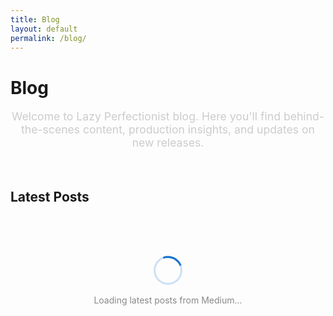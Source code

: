 ```yaml
---
title: Blog
layout: default
permalink: /blog/
---
```


# Blog

<div class="blog-intro">
  <p>Welcome to Lazy Perfectionist blog. Here you'll find behind-the-scenes content, production insights, and updates on new releases.</p>
</div>

## Latest Posts

<div class="blog-posts" id="medium-posts">
  <div class="loading-indicator">
    <div class="spinner"></div>
    <p>Loading latest posts from Medium...</p>
  </div>
</div>

<script>
document.addEventListener('DOMContentLoaded', function() {
  // Fetch Medium posts
  fetch('https://api.rss2json.com/v1/api.json?rss_url=https://medium.com/feed/@lazyperfectionist')
    .then(response => response.json())
    .then(data => {
      const postsContainer = document.getElementById('medium-posts');
      
      if (data.items && data.items.length > 0) {
        const postsHTML = data.items.slice(0, 6).map((post, index) => {
          const pubDate = new Date(post.pubDate);
          const formattedDate = pubDate.toLocaleDateString('en-US', { 
            year: 'numeric', 
            month: 'long', 
            day: 'numeric' 
          });
          
          // Extract first image from content
          const imageMatch = post.content.match(/<img[^>]+src="([^"]+)"/);
          const imageUrl = imageMatch ? imageMatch[1] : '/assets/img/orbit-cover.jpg';
          
          // Clean description
          const cleanDescription = post.content.replace(/<[^>]*>/g, '').substring(0, 200) + '...';
          
          return `
            <article class="blog-post medium-post" style="animation-delay: ${index * 0.1}s">
              <div class="post-image">
                <img src="${imageUrl}" alt="${post.title}" loading="lazy">
              </div>
              <div class="post-content">
                <h2><a href="${post.link}" target="_blank" rel="noopener">${post.title}</a></h2>
                <div class="post-meta">
                  <time datetime="${post.pubDate}">${formattedDate}</time>
                  <span class="external-indicator">📝 Medium</span>
                </div>
                <div class="post-excerpt">
                  <p>${cleanDescription}</p>
                </div>
                <a href="${post.link}" class="read-more" target="_blank" rel="noopener">
                  Read on Medium →
                </a>
              </div>
            </article>
          `;
        }).join('');
        
        postsContainer.innerHTML = postsHTML;
      } else {
        postsContainer.innerHTML = `
          <div class="no-posts">
            <p>No posts found on Medium yet. Check back soon for latest updates!</p>
          </div>
        `;
      }
    })
    .catch(error => {
      console.error('Error fetching Medium posts:', error);
      document.getElementById('medium-posts').innerHTML = `
        <div class="error-message">
          <p>Unable to load Medium posts at the moment. Please check back later.</p>
        </div>
      `;
    });
});
</script>

<style>
.blog-intro {
  text-align: center;
  max-width: 800px;
  margin: 0 auto 4rem;
  font-size: 1.1rem;
  color: #cccccc;
}

.loading-indicator {
  text-align: center;
  padding: 4rem 2rem;
  color: #888888;
}

.spinner {
  width: 40px;
  height: 40px;
  border: 3px solid rgba(0, 102, 204, 0.2);
  border-top: 3px solid #0066cc;
  border-radius: 50%;
  animation: spin 1s linear infinite;
  margin: 0 auto 1rem;
}

@keyframes spin {
  0% { transform: rotate(0deg); }
  100% { transform: rotate(360deg); }
}

.medium-post {
  display: grid;
  grid-template-columns: 200px 1fr;
  gap: 2rem;
  align-items: start;
  padding: 2rem;
  background: linear-gradient(135deg, rgba(255, 255, 255, 0.04) 0%, rgba(255, 255, 255, 0.02) 100%);
  border-radius: 12px;
  border: 1px solid rgba(255, 255, 255, 0.1);
  transition: all 0.4s cubic-bezier(0.4, 0, 0.2, 1);
  backdrop-filter: blur(10px);
}

.medium-post:hover {
  background: linear-gradient(135deg, rgba(255, 255, 255, 0.06) 0%, rgba(255, 255, 255, 0.03) 100%);
  transform: translateY(-5px);
  box-shadow: 0 15px 35px rgba(0, 0, 0, 0.3);
  border-color: rgba(0, 102, 204, 0.3);
}

.post-image {
  position: relative;
  overflow: hidden;
  border-radius: 8px;
  aspect-ratio: 16/9;
}

.post-image img {
  width: 100%;
  height: 100%;
  object-fit: cover;
  transition: transform 0.4s ease;
}

.medium-post:hover .post-image img {
  transform: scale(1.05);
}

.post-content {
  display: flex;
  flex-direction: column;
  height: 100%;
}

.post-content h2 {
  margin-bottom: 1rem;
  font-size: 1.3rem;
}

.post-content h2 a {
  color: #ffffff;
  text-decoration: none;
  transition: color 0.3s ease;
}

.post-content h2 a:hover {
  color: #0066cc;
}

.post-meta {
  display: flex;
  align-items: center;
  justify-content: space-between;
  margin-bottom: 1.5rem;
  color: #888888;
  font-size: 0.9rem;
}

.external-indicator {
  background: linear-gradient(135deg, rgba(0, 102, 204, 0.2) 0%, rgba(0, 102, 204, 0.1) 100%);
  color: #0066cc;
  padding: 0.2rem 0.6rem;
  border-radius: 4px;
  font-size: 0.75rem;
  font-weight: 500;
  border: 1px solid rgba(0, 102, 204, 0.3);
}

.post-excerpt {
  flex: 1;
  margin-bottom: 2rem;
  line-height: 1.7;
  color: #cccccc;
}

.error-message {
  text-align: center;
  padding: 3rem 2rem;
  background: rgba(255, 102, 102, 0.1);
  border: 1px solid rgba(255, 102, 102, 0.3);
  border-radius: 8px;
  color: #ff6b6b;
}

.no-posts {
  text-align: center;
  padding: 3rem 2rem;
  background: rgba(255, 255, 255, 0.03);
  border-radius: 8px;
  border: 1px solid rgba(255, 255, 255, 0.1);
}

/* Mobile responsive for blog posts */
@media (max-width: 768px) {
  .medium-post {
    grid-template-columns: 1fr;
    gap: 1.5rem;
    padding: 1.5rem;
  }
  
  .post-image {
    aspect-ratio: 16/9;
    margin-bottom: 1rem;
  }
  
  .post-meta {
    flex-direction: column;
    align-items: flex-start;
    gap: 0.5rem;
  }
}
</style>
